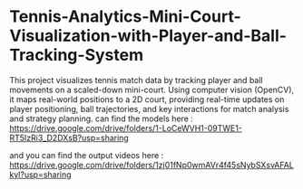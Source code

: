 # Tennis-Analytics-Mini-Court-Visualization-with-Player-and-Ball-Tracking-System
This project visualizes tennis match data by tracking player and ball movements on a scaled-down mini-court. Using computer vision (OpenCV), it maps real-world positions to a 2D court, providing real-time updates on player positioning, ball trajectories, and key interactions for match analysis and strategy planning.
can find the models here : 
https://drive.google.com/drive/folders/1-LoCeWVH1-09TWE1-RT5IzRi3_D2DXsB?usp=sharing

and you can find the output videos here : 
https://drive.google.com/drive/folders/1zj01fNp0wmAVr4f45sNybSXsvAFALkyl?usp=sharing
